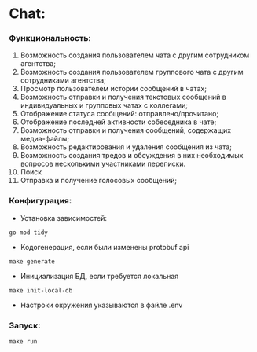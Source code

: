 # Chat:

### Функциональность:
1. Возможность создания пользователем чата с другим сотрудником агентства;
2. Возможность создания пользователем группового чата с другим сотрудниками агентства;
3. Просмотр пользователем истории сообщений в чатах;
4. Возможность отправки и получения текстовых сообщений в индивидуальных и групповых чатах с коллегами;
5. Отображение статуса сообщений: отправлено/прочитано;
6. Отображение последней активности собеседника в чате;
7. Возможность отправки и получения сообщений, содержащих медиа-файлы;
8. Возможность редактирования и удаления сообщения из чата;
9. Возможность создания тредов и обсуждения в них необходимых вопросов несколькими участниками переписки.
10. Поиск
12. Отправка и получение голосовых сообщений;

### Конфигурация:
* Установка зависимостей: 
```
go mod tidy
```
* Кодогенерация, если были изменены protobuf api
``` 
make generate
```
* Инициализация БД, если требуется локальная
```
make init-local-db
```
* Настроки окружения указываются в файле .env

### Запуск:
```
make run
```